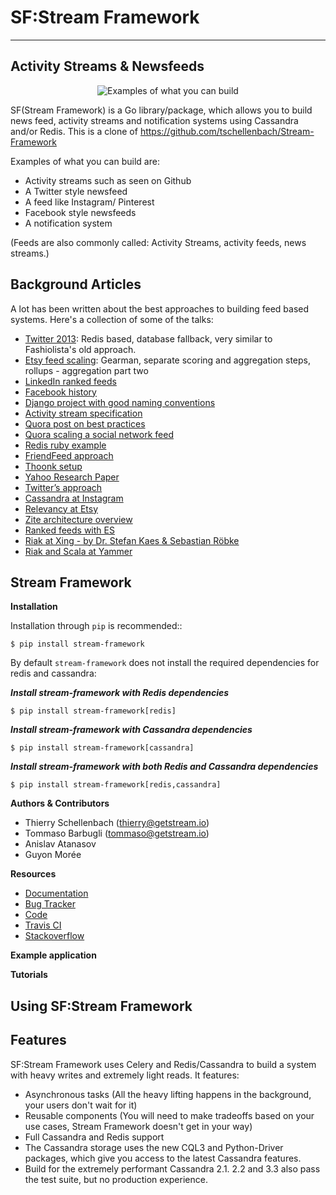 # SF:Stream Framework
---------------------

## Activity Streams & Newsfeeds ##

<p align="center">
  <img src="https://dvqg2dogggmn6.cloudfront.net/images/mood-home.png" alt="Examples of what you can build" title="What you can build"/>
</p>

SF(Stream Framework) is a Go library/package, which allows you to build news feed, activity streams and notification systems using Cassandra and/or Redis. This is a clone of  https://github.com/tschellenbach/Stream-Framework

Examples of what you can build are:

* Activity streams such as seen on Github
* A Twitter style newsfeed
* A feed like Instagram/ Pinterest
* Facebook style newsfeeds
* A notification system

(Feeds are also commonly called: Activity Streams, activity feeds, news streams.)

## Background Articles ##

A lot has been written about the best approaches to building feed based systems.
Here's a collection of some of the talks:

-   [Twitter 2013][twitter_2013]: Redis based, database fallback, very similar to Fashiolista's old approach.
-   [Etsy feed scaling][etsy]: Gearman, separate scoring and aggregation steps, rollups - aggregation part two
-   [LinkedIn ranked feeds][linkedin]
-   [Facebook history][facebook]
-   [Django project with good naming conventions][djproject]
-   [Activity stream specification][activity_stream]
-   [Quora post on best practices][quora]
-   [Quora scaling a social network feed][quora2]
-   [Redis ruby example][redisruby]
-   [FriendFeed approach][friendfeed]
-   [Thoonk setup][thoonk]
-   [Yahoo Research Paper][yahoo]
-   [Twitter’s approach][twitter]
-   [Cassandra at Instagram][instagram]
-   [Relevancy at Etsy][etsy_relevancy]
-   [Zite architecture overview][zite]
-   [Ranked feeds with ES][es]
-   [Riak at Xing - by Dr. Stefan Kaes & Sebastian Röbke][xing]
-   [Riak and Scala at Yammer][yammer]


## Stream Framework ##


**Installation**

Installation through `pip` is recommended::

    $ pip install stream-framework

By default `stream-framework` does not install the required dependencies for redis and cassandra:

***Install stream-framework with Redis dependencies***

    $ pip install stream-framework[redis]

***Install stream-framework with Cassandra dependencies***

    $ pip install stream-framework[cassandra]

***Install stream-framework with both Redis and Cassandra dependencies***

    $ pip install stream-framework[redis,cassandra]


**Authors & Contributors**

 * Thierry Schellenbach ([thierry@getstream.io](mailto:thierry@getstream.io))
 * Tommaso Barbugli ([tommaso@getstream.io](mailto:tommaso@getstream.io))
 * Anislav Atanasov
 * Guyon Morée

**Resources**

 * [Documentation]
 * [Bug Tracker]
 * [Code]
 * [Travis CI]
 * [Stackoverflow]

**Example application**



**Tutorials**

 


## Using SF:Stream Framework ##



## Features ##

SF:Stream Framework uses Celery and Redis/Cassandra to build a system with heavy writes and extremely light reads.
It features:

  - Asynchronous tasks (All the heavy lifting happens in the background, your users don't wait for it)
  - Reusable components (You will need to make tradeoffs based on your use cases, Stream Framework doesn't get in your way)
  - Full Cassandra and Redis support
  - The Cassandra storage uses the new CQL3 and Python-Driver packages, which give you access to the latest Cassandra features.
  - Build for the extremely performant Cassandra 2.1. 2.2 and 3.3 also pass the test suite, but no production experience.


<!-- links -->

[stream-url]: https://getstream.io/
[fashiolista]: http://www.fashiolista.com/
[blog]: https://getstream.io/blog/introducing-the-stream-framework/
[stream_js]: https://github.com/tschellenbach/stream-js
[stream_python]: https://github.com/tschellenbach/stream-python
[stream_php]: https://github.com/tbarbugli/stream-php
[stream_ruby]: https://github.com/tbarbugli/stream-ruby
[fashiolista_flat]: http://www.fashiolista.com/feed/?feed_type=F
[fashiolista_aggregated]: http://www.fashiolista.com/feed/?feed_type=A
[fashiolista_notification]: http://www.fashiolista.com/my_style/notification/
[example_app_link]: https://github.com/tbarbugli/stream_framework_example
[twitter_2013]: http://highscalability.com/blog/2013/7/8/the-architecture-twitter-uses-to-deal-with-150m-active-users.html
[etsy]: http://www.slideshare.net/danmckinley/etsy-activity-feeds-architecture/
[quora]: http://www.quora.com/What-are-best-practices-for-building-something-like-a-News-Feed?q=news+feeds
[linkedin]: https://engineering.linkedin.com/blog/2016/03/followfeed--linkedin-s-feed-made-faster-and-smarter
[facebook]: http://www.infoq.com/presentations/Facebook-Software-Stack
[djproject]: https://github.com/justquick/django-activity-stream
[activity_stream]: http://activitystrea.ms/specs/atom/1.0/
[quora2]: http://www.quora.com/What-are-the-scaling-issues-to-keep-in-mind-while-developing-a-social-network-feed
[redisruby]: http://blog.waxman.me/how-to-build-a-fast-news-feed-in-redis
[friendfeed]: http://backchannel.org/blog/friendfeed-schemaless-mysql
[thoonk]: http://blog.thoonk.com/
[yahoo]: http://jeffterrace.com/docs/feeding-frenzy-sigmod10-web.pdf
[twitter]: http://www.slideshare.net/nkallen/q-con-3770885
[instagram]: http://planetcassandra.org/blog/post/instagram-making-the-switch-to-cassandra-from-redis-75-instasavings
[etsy_relevancy]: http://mimno.infosci.cornell.edu/info6150/readings/p1640-hu.pdf
[zite]: http://blog.zite.com/2012/01/11/zite-under-the-hood/
[es]: https://speakerdeck.com/viadeoteam/a-personalized-news-feed
[xing]: https://www.youtube.com/watch?v=38yKu5HR-tM
[yammer]: http://basho.com/posts/business/riak-and-scala-at-yammer/
[mellowmorning_example]: http://www.mellowmorning.com/2013/10/18/scalable-pinterest-tutorial-feedly-redis/
[Documentation]: https://stream-framework.readthedocs.io/
[Bug Tracker]: https://github.com/tschellenbach/Stream-Framework/issues
[Code]: http://github.com/tschellenbach/Stream-Framework
[Travis CI]: http://travis-ci.org/tschellenbach/Stream-Framework/
[Stackoverflow]: http://stackoverflow.com/questions/tagged/stream-framework

